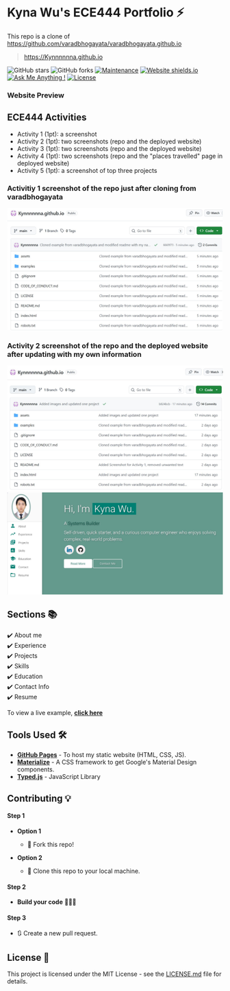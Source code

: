 # Kyna Wu's ECE444 Portfolio ⚡️ 
This repo is a clone of https://github.com/varadbhogayata/varadbhogayata.github.io

> https://Kynnnnnna.github.io

![GitHub stars](https://img.shields.io/github/stars/Kynnnnnna/Kynnnnnna.github.io) 
![GitHub forks](https://img.shields.io/github/forks/Kynnnnnna/Kynnnnnna.github.io)
[![Maintenance](https://img.shields.io/badge/maintained-yes-green.svg)](https://github.com/Kynnnnnna/Kynnnnnna.github.io/commits/master)
[![Website shields.io](https://img.shields.io/badge/website-up-yellow)](http://Kynnnnnna.github.io/)
[![Ask Me Anything !](https://img.shields.io/badge/ask%20me-linkedin-1abc9c.svg)](https://www.linkedin.com/in/kyna-wu/)
[![License](http://img.shields.io/:license-mit-blue.svg?style=flat-square)](http://badges.mit-license.org)

### Website Preview
<!-- p align="center"> 
  <kbd>
    <a href="https://Kynnnnnna.github.io" target="_blank"><img src="examples/preview.gif">
  </a>
  </kbd>
</!-->

## ECE444 Activities
- Activity 1 (1pt): a screenshot
- Activity 2 (1pt): two screenshots (repo and the deployed website)
- Activity 3 (1pt): two screenshots (repo and the deployed website)
- Activity 4 (1pt): two screenshots (repo and the "places travelled" page in deployed website)
- Activity 5 (1pt): a screenshot of top three projects
### Activitiy 1 screenshot of the repo just after cloning from varadbhogayata
![Screenshot for Activity 1](/assets/ece444_screenshots/activity1_img1.jpg)
### Activity 2 screenshot of the repo and the deployed website after updating with my own information
![Screenshot of repo for Activity 2](/assets/ece444_screenshots/activity2_img1.jpg)
![Screenshot of repo for Activity 2](/assets/ece444_screenshots/activity2_img2.jpg)


## Sections 📚
✔️ About me\
✔️ Experience\
✔️ Projects \
✔️ Skills \
✔️ Education\
✔️ Contact Info\
✔️ Resume

To view a live example, **[click here](https://Kynnnnnna.github.io/)**

## Tools Used 🛠️
* [<b>GitHub Pages</b>](https://create-react-app.dev/docs/deployment/#github-pages) - To host my static website (HTML, CSS, JS).
* [<b>Materialize</b>](https://materializecss.com/) - A CSS framework to get Google's Material Design components.
* [<b>Typed.js</b>](https://mattboldt.com/demos/typed-js/) - JavaScript Library

## Contributing 💡
#### Step 1

- **Option 1**
    - 🍴 Fork this repo!

- **Option 2**
    - 👯 Clone this repo to your local machine.


#### Step 2

- **Build your code** 🔨🔨🔨

#### Step 3

- 🔃 Create a new pull request.

## License 📄
This project is licensed under the MIT License - see the [LICENSE.md](./LICENSE) file for details.
